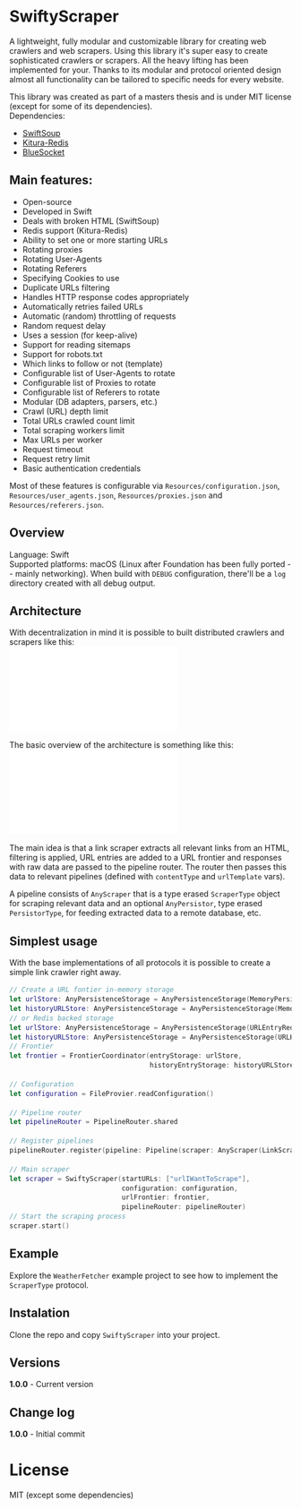 # SwiftyScraper
A lightweight, fully modular and customizable library for creating web crawlers and web scrapers. Using this library it's super easy to create sophisticated crawlers or scrapers. All the heavy lifting has been implemented for your. Thanks to its modular and protocol oriented design almost all functionality can be tailored to specific needs for every website.  

This library was created as part of a masters thesis and is under MIT license (except for some of its dependencies).  
Dependencies:
- [SwiftSoup](https://github.com/scinfu/SwiftSoup)
- [Kitura-Redis](https://github.com/IBM-Swift/Kitura-redis)
- [BlueSocket](https://github.com/IBM-Swift/BlueSocket)

## Main features: 
- Open-source								
- Developed in Swift
- Deals with broken HTML (SwiftSoup)  
- Redis support (Kitura-Redis)
- Ability to set one or more starting URLs			
- Rotating proxies						
- Rotating User-Agents					
- Rotating Referers						
- Specifying Cookies to use				
- Duplicate URLs filtering				
- Handles HTTP response codes appropriately
- Automatically retries failed URLs							
- Automatic (random) throttling of requests
- Random request delay					
- Uses a session (for keep-alive)		
- Support for reading sitemaps			
- Support for robots.txt								
- Which links to follow or not (template)			
- Configurable list of User-Agents to rotate			
- Configurable list of Proxies to rotate				
- Configurable list of Referers to rotate                         
- Modular (DB adapters, parsers, etc.)
- Crawl (URL) depth limit						
- Total URLs crawled count limit			
- Total scraping workers limit			
- Max URLs per worker						
- Request timeout							
- Request retry limit						
- Basic authentication credentials	

Most of these features is configurable via `Resources/configuration.json`, `Resources/user_agents.json`, `Resources/proxies.json` and `Resources/referers.json`.

## Overview
Language: Swift  
Supported platforms: macOS (Linux after Foundation has been fully ported -- mainly networking).
When build with `DEBUG` configuration, there'll be a `log` directory created with all debug output.

## Architecture

With decentralization in mind it is possible to built distributed crawlers and scrapers like this:  
![Discributed scraper](doc/img/distributed_scraper.pdf)


The basic overview of the architecture is something like this:
![Architecture](doc/img/framework_architecture.pdf)


The main idea is that a link scraper extracts all relevant links from an HTML, filtering is applied, URL entries are added to a URL frontier and responses with raw data are passed to the pipeline router. The router then passes this data to relevant pipelines (defined with `contentType` and `urlTemplate` vars).

A pipeline consists of `AnyScraper` that is a type erased `ScraperType` object for scraping relevant data and an optional `AnyPersistor`, type erased `PersistorType`, for feeding extracted data to a remote database, etc.


## Simplest usage
With the base implementations of all protocols it is possible to create a simple link crawler right away.
```swift
// Create a URL fontier in-memory storage
let urlStore: AnyPersistenceStorage = AnyPersistenceStorage(MemoryPersistenceStorage<URLEntry>())
let historyURLStore: AnyPersistenceStorage = AnyPersistenceStorage(MemoryPersistenceStorage<URLHistoryEntry>())
// or Redis backed storage
let urlStore: AnyPersistenceStorage = AnyPersistenceStorage(URLEntryRedisStore())
let historyURLStore: AnyPersistenceStorage = AnyPersistenceStorage(URLHistoryEntryRedisStore())
// Frontier
let frontier = FrontierCoordinator(entryStorage: urlStore,
                                   historyEntryStorage: historyURLStore)

// Configuration
let configuration = FileProvier.readConfiguration()

// Pipeline router
let pipelineRouter = PipelineRouter.shared

// Register pipelines
pipelineRouter.register(pipeline: Pipeline(scraper: AnyScraper(LinkScraper()), persistor: nil))

// Main scraper
let scraper = SwiftyScraper(startURLs: ["urlIWantToScrape"], 
                            configuration: configuration, 
                            urlFrontier: frontier, 
                            pipelineRouter: pipelineRouter)
// Start the scraping process
scraper.start()
```

## Example
Explore the `WeatherFetcher` example project to see how to implement the `ScraperType` protocol.

## Instalation
Clone the repo and copy `SwiftyScraper` into your project.

## Versions
**1.0.0** - Current version

## Change log
**1.0.0** - Initial commit

# License
MIT (except some dependencies)
